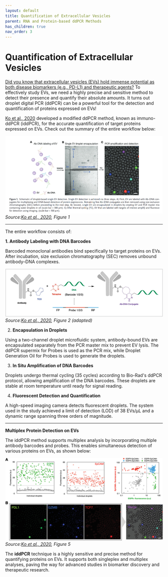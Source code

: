 ```yaml
---
layout: default
title: Quantification of Extracellular Vesicles
parent: RNA and Protein-based ddPCR Methods
has_children: true
nav_order: 3
---
```


# Quantification of Extracellular Vesicles

[Did you know that extracellular vesicles (EVs) hold immense potential as both disease biomarkers (e.g., PD-L1) and therapeutic agents?](<https://www.science.org/doi/10.1126/science.aaf1328>) To effectively study EVs, we need a highly precise and sensitive method to detect their presence and quantify their absolute amounts. It turns out droplet digital PCR (ddPCR) can be a powerful tool for the detection and quantification of proteins expressed on EVs!

[Ko et al., 2020](<https://onlinelibrary.wiley.com/doi/full/10.1002/adbi.201900307#adbi201900307-bib-0024>) developed a modified ddPCR method, known as immuno-ddPCR (iddPCR), for the accurate quantification of target proteins expressed on EVs. Check out the summary of the entire workflow below:

![Quantification%20of%20Extracellular%20Vesicles/image.png](Quantification%20of%20Extracellular%20Vesicles/image.png)
*Source:[Ko et al., 2020](<https://onlinelibrary.wiley.com/doi/full/10.1002/adbi.201900307#adbi201900307-bib-0024>), Figure 1*

---

The entire workflow consists of:

**1. Antibody Labeling with DNA Barcodes**

Barcoded monoclonal antibodies bind specifically to target proteins on EVs. After incubation, size exclusion chromatography (SEC) removes unbound antibody–DNA complexes.

![Quantification%20of%20Extracellular%20Vesicles/6c2ccbd4-860f-4bd1-b2b1-280ab2ab0e0f.png](Quantification%20of%20Extracellular%20Vesicles/6c2ccbd4-860f-4bd1-b2b1-280ab2ab0e0f.png)
*Source:[Ko et al., 2020]([https://onlinelibrary.wiley.com/doi/full/10.1002/adbi.201900307#adbi201900307-bib-0024](https://onlinelibrary.wiley.com/doi/full/10.1002/adbi.201900307#adbi201900307-bib-0024)), Figure 2 (adapted)*


2. **Encapsulation in Droplets**

Using a two-channel droplet microfluidic system, antibody-bound EVs are encapsulated separately from the PCR master mix to prevent EV lysis. The ddPCR supermix for Probes is used as the PCR mix, while Droplet Generation Oil for Probes is used to generate the droplets.


3. **In Situ Amplification of DNA Barcodes**

Droplets undergo thermal cycling (35 cycles) according to Bio-Rad's ddPCR protocol, allowing amplification of the DNA barcodes. These droplets are stable at room temperature until ready for signal reading.


4. **Fluorescent Detection and Quantification**

A high-speed imaging camera detects fluorescent droplets. The system used in the study achieved a limit of detection (LOD) of 38 EVs/µL and a dynamic range spanning three orders of magnitude.  

---

**Multiplex Protein Detection on EVs**

The iddPCR method supports multiplex analysis by incorporating multiple antibody barcodes and probes. This enables simultaneous detection of various proteins on EVs, as shown below:

![Quantification%20of%20Extracellular%20Vesicles/adbi201900307-fig-0005-m.jpg](Quantification%20of%20Extracellular%20Vesicles/adbi201900307-fig-0005-m.jpg)
*Source:[Ko et al., 2020](<https://onlinelibrary.wiley.com/doi/full/10.1002/adbi.201900307#adbi201900307-bib-0024>), Figure 5*


The **iddPCR** technique is a highly sensitive and precise method for quantifying proteins on EVs. It supports both singleplex and multiplex analyses, paving the way for advanced studies in biomarker discovery and therapeutic research.

